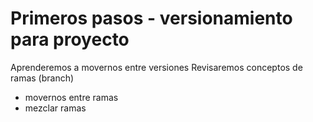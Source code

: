 # Primeros pasos - versionamiento para proyecto

Aprenderemos a movernos entre versiones
Revisaremos conceptos de ramas (branch)
- movernos entre ramas
- mezclar ramas

